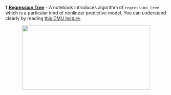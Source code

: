 
**1.[Regression Tree](https://github.com/Quan-Sun/Study-Notes/blob/master/Algoritm/1.RegressionTree.ipynb)** - A notebook introduces algorithm of `regression tree` which is a particular kind of nonlinear predictive model. You can understand clearly by reading [this CMU lecture](http://www.stat.cmu.edu/~cshalizi/350-2006/lecture-10.pdf).
<div align=center><img src="https://github.com/Quan-Sun/Study-Notes/blob/master/Algoritm/images/regressionTree.jpeg" width="400" height="200"/></div>

